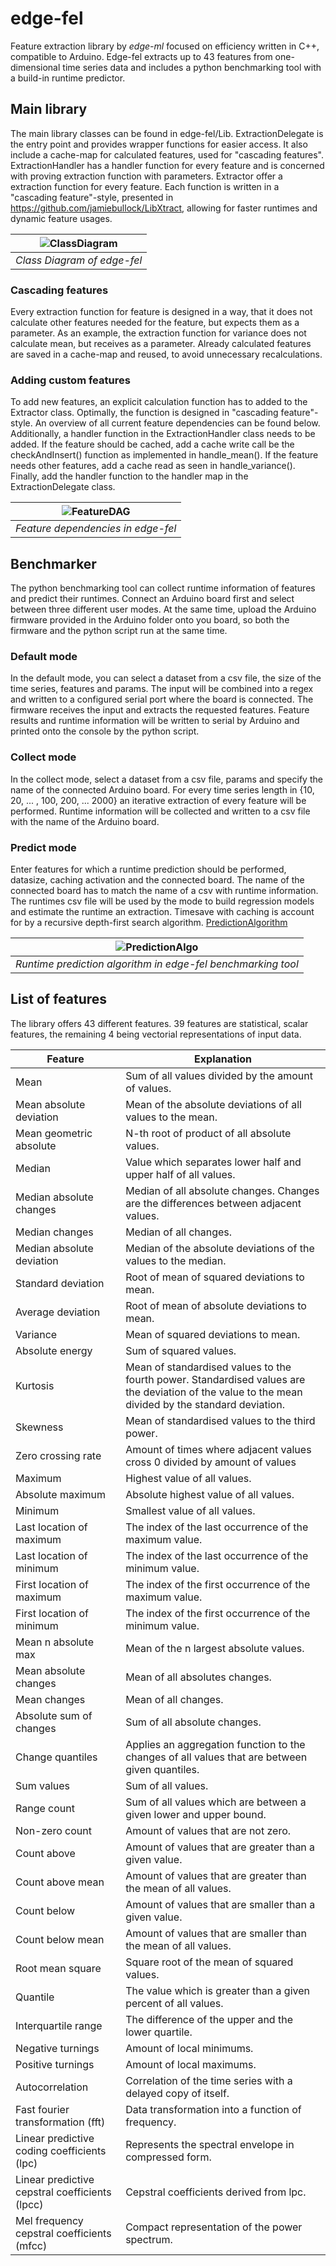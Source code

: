# edge-fel
Feature extraction library by _edge-ml_ focused on efficiency written in C++, compatible to Arduino. Edge-fel extracts up to 43 features from one-dimensional time series data and includes a python benchmarking tool with a build-in runtime predictor.

## Main library
The main library classes can be found in edge-fel/Lib. ExtractionDelegate is the entry point and provides wrapper functions for easier access. It also include a cache-map for calculated features, used for "cascading features". ExtractionHandler has a handler function for every feature and is concerned with proving extraction function with parameters. Extractor offer a extraction function for every feature. Each function is written in a "cascading feature"-style, presented in https://github.com/jamiebullock/LibXtract, allowing for faster runtimes and dynamic feature usages.

| ![ClassDiagram](/Docs/ClassDiagram.png?raw=true "edge-fel Class Diagram") |
|:--:| 
| *Class Diagram of edge-fel* |


### Cascading features
Every extraction function for feature is designed in a way, that it does not calculate other features needed for the feature, but expects them as a parameter. As an example, the extraction function for variance does not calculate mean, but receives as a parameter. Already calculated features are saved in a cache-map and reused, to avoid unnecessary recalculations.   

### Adding custom features
To add new features, an explicit calculation function has to added to the Extractor class. Optimally, the function is designed in "cascading feature"-style. An overview of all current feature dependencies can be found below. Additionally, a handler function in the ExtractionHandler class needs to be added. If the feature should be cached, add a cache write call be the checkAndInsert() function as implemented in handle_mean(). If the feature needs other features, add a cache read as seen in handle_variance(). Finally, add the handler function to the handler map in the ExtractionDelegate class.

| ![FeatureDAG](/Docs/FeatureDAG.png?raw=true "edge-fel feature dependencies") |
|:--:| 
| *Feature dependencies in edge-fel* |

## Benchmarker
The python benchmarking tool can collect runtime information of features and predict their runtimes. Connect an Arduino board first and select between three different user modes. At the same time, upload the Arduino firmware provided in the Arduino folder onto you board, so both the firmware and the python script run at the same time.

### Default mode
In the default mode, you can select a dataset from a csv file, the size of the time series, features and params. The input will be combined into a regex and written to a configured serial port where the board is connected. The firmware receives the input and extracts the requested features. Feature results and runtime information will be written to serial by Arduino and printed onto the console by the python script.

### Collect mode
In the collect mode, select a dataset from a csv file, params and specify the name of the connected Arduino board. For every time series length in {10, 20, ... , 100, 200, ... 2000} an iterative extraction of every feature will be performed. Runtime information will be collected and written to a csv file with the name of the Arduino board.

### Predict mode
Enter features for which a runtime prediction should be performed, datasize, caching activation and the connected board. The name of the connected board has to match the name of a csv with runtime information. The runtimes csv file will be used by the mode to build regression models and estimate the runtime an extraction. Timesave with caching is account for by a recursive depth-first search algorithm.
[PredictionAlgorithm](https://user-images.githubusercontent.com/57221675/160582033-9f6c4c79-5bc9-4c45-bf71-124ce7bbecc7.PNG)

| ![PredictionAlgo](/Docs/PredictionAlgo.png?raw=true "edge-fel runtime prediction algorithm") |
|:--:| 
| *Runtime prediction algorithm in edge-fel benchmarking tool* |


## List of features
The library offers 43 different features. 39 features are statistical, scalar features, the remaining 4 being vectorial representations of input data.

| Feature                                        | Explanation                                                                                                                                        |
|------------------------------------------------|----------------------------------------------------------------------------------------------------------------------------------------------------|
| Mean                                           | Sum of all values divided by the amount of values.                                                                                                 |
| Mean absolute deviation                        | Mean of the absolute deviations of all values to the mean.                                                                                         |
| Mean geometric absolute                        | N-th root of product of all absolute values.                                                                                                       |
| Median                                         | Value which separates lower half and upper half of all values.                                                                                     |
| Median absolute changes                        | Median of all absolute changes. Changes are the differences between adjacent values.                                                               |
| Median changes                                 | Median of all changes.                                                                                                                             |
| Median absolute deviation                      | Median of the absolute deviations of the values to the median.                                                                                     |
| Standard deviation                             | Root of mean of squared deviations to mean.                                                                                                        |
| Average deviation                              | Root of mean of absolute deviations to mean.                                                                                                       |
| Variance                                       | Mean of squared deviations to mean.                                                                                                                |
| Absolute energy                                | Sum of squared values.                                                                                                                             |
| Kurtosis                                       | Mean of standardised values to the fourth power. Standardised values are the deviation of the value to the mean divided by the standard deviation. |
| Skewness                                       | Mean of standardised values to the third power.                                                                                                    |
| Zero crossing rate                             | Amount of times where adjacent values cross 0 divided by amount of values                                                                          |
| Maximum                                        | Highest value of all values.                                                                                                                       |
| Absolute maximum                               | Absolute highest value of all values.                                                                                                              |
| Minimum                                        | Smallest value of all values.                                                                                                                      |
| Last location of maximum                       | The index of the last occurrence of the maximum value.                                                                                             |
| Last location of minimum                       | The index of the last occurrence of the minimum value.                                                                                             |
| First location of maximum                      | The index of the first occurrence of the maximum value.                                                                                            |
| First location of minimum                      | The index of the first occurrence of the minimum value.                                                                                            |
| Mean n absolute max                            | Mean of the n largest absolute values.                                                                                                             |
| Mean absolute changes                          | Mean of all absolutes changes.                                                                                                                     |
| Mean changes                                   | Mean of all changes.                                                                                                                               |
| Absolute sum of changes                        | Sum of all absolute changes.                                                                                                                       |
| Change quantiles                               | Applies an aggregation function to the changes of all values that are between given quantiles.                                                     |
| Sum values                                     | Sum of all values.                                                                                                                                 |
| Range count                                    | Sum of all values which are between a given lower and upper bound.                                                                                 |
| Non-zero count                                 | Amount of values that are not zero.                                                                                                                |
| Count above                                    | Amount of values that are greater than a given value.                                                                                              |
| Count above mean                               | Amount of values that are greater than the mean of all values.                                                                                     |
| Count below                                    | Amount of values that are smaller than a given value.                                                                                              |
| Count below mean                               | Amount of values that are smaller than the mean of all values.                                                                                     |
| Root mean square                               | Square root of the mean of squared values.                                                                                                         |
| Quantile                                       | The value which is greater than a given percent of all values.                                                                                     |
| Interquartile range                            | The difference of the upper and the lower quartile.                                                                                                |
| Negative turnings                              | Amount of local minimums.                                                                                                                          |
| Positive turnings                              | Amount of local maximums.                                                                                                                          |
| Autocorrelation                                | Correlation of the time series with a delayed copy of itself.                                                                                      |
| Fast fourier transformation (fft)              | Data transformation into a function of frequency.                                                                                                  |
| Linear predictive coding coefficients (lpc)    | Represents the spectral envelope in compressed form.                                                                                               |
| Linear predictive cepstral coefficients (lpcc) | Cepstral coefficients derived from lpc.                                                                                                            |
| Mel frequency cepstral coefficients (mfcc)     | Compact representation of the power spectrum.                                                                                                      |

